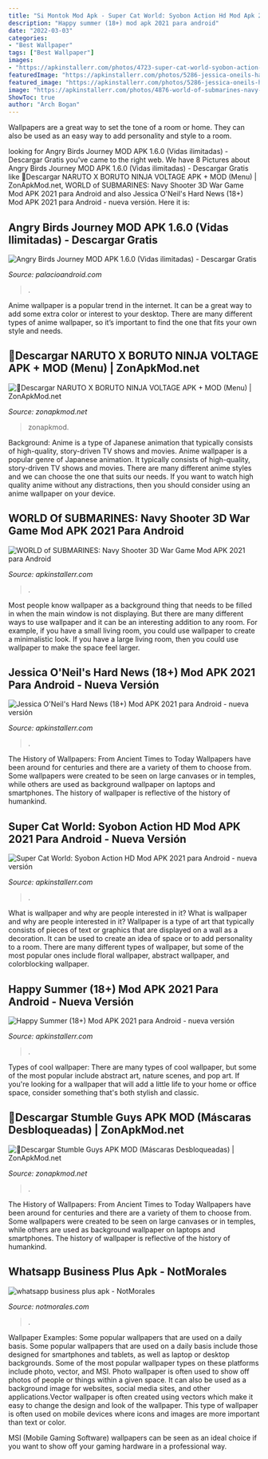 ```yaml
---
title: "Si Montok Mod Apk - Super Cat World: Syobon Action Hd Mod Apk 2021 Para Android"
description: "Happy summer (18+) mod apk 2021 para android"
date: "2022-03-03"
categories:
- "Best Wallpaper"
tags: ["Best Wallpaper"]
images:
- "https://apkinstallerr.com/photos/4723-super-cat-world-syobon-action-hd-2.png"
featuredImage: "https://apkinstallerr.com/photos/5286-jessica-oneils-hard-news-18-3.png"
featured_image: "https://apkinstallerr.com/photos/5286-jessica-oneils-hard-news-18-3.png"
image: "https://apkinstallerr.com/photos/4876-world-of-submarines-navy-shooter-3d-war-game-4.png"
ShowToc: true
author: "Arch Bogan"
---
```



Wallpapers are a great way to set the tone of a room or home. They can also be used as an easy way to add personality and style to a room.

	

		
looking for Angry Birds Journey MOD APK 1.6.0 (Vidas ilimitadas) - Descargar Gratis you've came to the right web. We have 8 Pictures about Angry Birds Journey MOD APK 1.6.0 (Vidas ilimitadas) - Descargar Gratis like 🥇Descargar NARUTO X BORUTO NINJA VOLTAGE APK + MOD (Menu) | ZonApkMod.net, WORLD of SUBMARINES: Navy Shooter 3D War Game Mod APK 2021 para Android and also Jessica O&#039;Neil&#039;s Hard News (18+) Mod APK 2021 para Android - nueva versión. Here it is:
		
    
## Angry Birds Journey MOD APK 1.6.0 (Vidas Ilimitadas) - Descargar Gratis

<img loading=lazy src="https://palacioandroid.com/wp-content/uploads/2021/01/Angry-Birds-Journey-3.jpg" onerror="this.onerror=null;this.src='https://tse3.mm.bing.net/th?id=OIP.kRK4vSFdshFqZ2G6OzBawAHaEK&amp;pid=15.1';" alt="Angry Birds Journey MOD APK 1.6.0 (Vidas ilimitadas) - Descargar Gratis">

_Source: palacioandroid.com_

>. 

	

Anime wallpaper is a popular trend in the internet. It can be a great way to add some extra color or interest to your desktop. There are many different types of anime wallpaper, so it’s important to find the one that fits your own style and needs.

    
## 🥇Descargar NARUTO X BORUTO NINJA VOLTAGE APK + MOD (Menu) | ZonApkMod.net

<img loading=lazy src="https://zonapkmod.net/wp-content/uploads/2020/09/NARUTO-X-BORUTO-NINJA-VOLTAGE-APK-MOD-Imagen-1.jpg" onerror="this.onerror=null;this.src='https://tse2.mm.bing.net/th?id=OIP.M8q8kDkrXpUvb7RnLdo0RQHaEK&amp;pid=15.1';" alt="🥇Descargar NARUTO X BORUTO NINJA VOLTAGE APK + MOD (Menu) | ZonApkMod.net">

_Source: zonapkmod.net_

>zonapkmod. 

	

Background: Anime is a type of Japanese animation that typically consists of high-quality, story-driven TV shows and movies.
Anime wallpaper is a popular genre of Japanese animation. It typically consists of high-quality, story-driven TV shows and movies. There are many different anime styles and we can choose the one that suits our needs. If you want to watch high quality anime without any distractions, then you should consider using an anime wallpaper on your device.

    
## WORLD Of SUBMARINES: Navy Shooter 3D War Game Mod APK 2021 Para Android

<img loading=lazy src="https://apkinstallerr.com/photos/4876-world-of-submarines-navy-shooter-3d-war-game-4.png" onerror="this.onerror=null;this.src='https://tse2.mm.bing.net/th?id=OIP.tmmpUo8LRy_6-pkG6-Z36AHaEK&amp;pid=15.1';" alt="WORLD of SUBMARINES: Navy Shooter 3D War Game Mod APK 2021 para Android">

_Source: apkinstallerr.com_

>. 

	

Most people know wallpaper as a background thing that needs to be filled in when the main window is not displaying. But there are many different ways to use wallpaper and it can be an interesting addition to any room. For example, if you have a small living room, you could use wallpaper to create a minimalistic look. If you have a large living room, then you could use wallpaper to make the space feel larger.

    
## Jessica O&#039;Neil&#039;s Hard News (18+) Mod APK 2021 Para Android - Nueva Versión

<img loading=lazy src="https://apkinstallerr.com/photos/5286-jessica-oneils-hard-news-18-3.png" onerror="this.onerror=null;this.src='https://tse3.mm.bing.net/th?id=OIP.blVsEWYzVx0tICgqagCqigHaEK&amp;pid=15.1';" alt="Jessica O&#039;Neil&#039;s Hard News (18+) Mod APK 2021 para Android - nueva versión">

_Source: apkinstallerr.com_

>. 

	

The History of Wallpapers: From Ancient Times to Today
Wallpapers have been around for centuries and there are a variety of them to choose from. Some wallpapers were created to be seen on large canvases or in temples, while others are used as background wallpaper on laptops and smartphones. The history of wallpaper is reflective of the history of humankind.

    
## Super Cat World: Syobon Action HD Mod APK 2021 Para Android - Nueva Versión

<img loading=lazy src="https://apkinstallerr.com/photos/4723-super-cat-world-syobon-action-hd-2.png" onerror="this.onerror=null;this.src='https://tse1.mm.bing.net/th?id=OIP.yfyemRB_Rn_ca1GA0br4KQHaEK&amp;pid=15.1';" alt="Super Cat World: Syobon Action HD Mod APK 2021 para Android - nueva versión">

_Source: apkinstallerr.com_

>. 

	

What is wallpaper and why are people interested in it?
What is wallpaper and why are people interested in it?
Wallpaper is a type of art that typically consists of pieces of text or graphics that are displayed on a wall as a decoration. It can be used to create an idea of space or to add personality to a room. There are many different types of wallpaper, but some of the most popular ones include floral wallpaper, abstract wallpaper, and colorblocking wallpaper.

    
## Happy Summer (18+) Mod APK 2021 Para Android - Nueva Versión

<img loading=lazy src="https://apkinstallerr.com/photos/4559-happy-summer-18-2.png" onerror="this.onerror=null;this.src='https://tse4.mm.bing.net/th?id=OIP.N5obgVxXiQj1az4-c4Ue2gHaEK&amp;pid=15.1';" alt="Happy Summer (18+) Mod APK 2021 para Android - nueva versión">

_Source: apkinstallerr.com_

>. 

	

Types of cool wallpaper:
There are many types of cool wallpaper, but some of the most popular include abstract art, nature scenes, and pop art. If you're looking for a wallpaper that will add a little life to your home or office space, consider something that's both stylish and classic.

    
## 🥇Descargar Stumble Guys APK MOD (Máscaras Desbloqueadas) | ZonApkMod.net

<img loading=lazy src="https://zonapkmod.net/wp-content/uploads/2021/03/Stumble-Guys-APK-MOD.png" onerror="this.onerror=null;this.src='https://tse2.mm.bing.net/th?id=OIP.0iCMn1AJQ9W6gQhwbwHoVAAAAA&amp;pid=15.1';" alt="🥇Descargar Stumble Guys APK MOD (Máscaras Desbloqueadas) | ZonApkMod.net">

_Source: zonapkmod.net_

>. 

	

The History of Wallpapers: From Ancient Times to Today
Wallpapers have been around for centuries and there are a variety of them to choose from. Some wallpapers were created to be seen on large canvases or in temples, while others are used as background wallpaper on laptops and smartphones. The history of wallpaper is reflective of the history of humankind.

    
## Whatsapp Business Plus Apk - NotMorales

<img loading=lazy src="https://notmorales.com/wp-content/uploads/2020/05/WhatsApp-Image-2020-05-12-at-9.12.13-AM-472x1024.jpeg" onerror="this.onerror=null;this.src='https://tse1.mm.bing.net/th?id=OIP.v7hZFhnTjMYRtRnpnO59QgAAAA&amp;pid=15.1';" alt="whatsapp business plus apk - NotMorales">

_Source: notmorales.com_

>. 

	

Wallpaper Examples: Some popular wallpapers that are used on a daily basis.
Some popular wallpapers that are used on a daily basis include those designed for smartphones and tablets, as well as laptop or desktop backgrounds. Some of the most popular wallpaper types on these platforms include photo, vector, and MSI. 
Photo wallpaper is often used to show off photos of people or things within a given space. It can also be used as a background image for websites, social media sites, and other applications.Vector wallpaper is often created using vectors which make it easy to change the design and look of the wallpaper. This type of wallpaper is often used on mobile devices where icons and images are more important than text or color. 

MSI (Mobile Gaming Software) wallpapers can be seen as an ideal choice if you want to show off your gaming hardware in a professional way.

